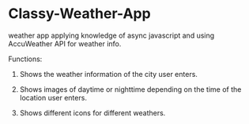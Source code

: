 # Classy-Weather-App
 weather app applying knowledge of async javascript and using AccuWeather API for weather info.

 Functions:
 1. Shows the weather information of the city user enters.
 
 2. Shows images of daytime or nighttime depending on the time of the location user enters.

 3. Shows different icons for different weathers.
